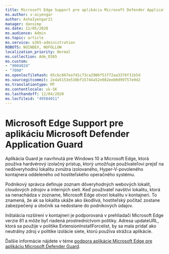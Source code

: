 ```yaml
---
title: Microsoft Edge Support pre aplikáciu Microsoft Defender Application Guard
ms.author: v-aiyengar
author: AshaIyengar21
manager: dansimp
ms.date: 12/05/2020
ms.audience: Admin
ms.topic: article
ms.service: o365-administration
ROBOTS: NOINDEX, NOFOLLOW
localization_priority: Normal
ms.collection: Adm_O365
ms.custom:
- "9004024"
- "7090"
ms.openlocfilehash: 65cbc867ea7d1c73ca2906f51f72aa3376f31b5d
ms.sourcegitcommit: 2e4a5153e530bf15744a52e982eeb0d99757e9d2
ms.translationtype: MT
ms.contentlocale: sk-SK
ms.lasthandoff: 12/04/2020
ms.locfileid: "49584011"
---
```

# <a name="microsoft-edges-support-for-microsoft-defender-application-guard"></a>Microsoft Edge Support pre aplikáciu Microsoft Defender Application Guard

Aplikácia Guard je navrhnutá pre Windows 10 a Microsoft Edge, ktorá používa hardvérový izolačný prístup, ktorý umožňuje používateľovi prejsť na nedôveryhodnú lokalitu zvnútra izolovaného, Hyper-V-povoleného kontajnera oddeleného od hostiteľského operačného systému.

Podnikový správca definuje zoznam dôveryhodných webových lokalít, cloudových zdrojov a interných sietí. Keď používateľ navštívi lokalitu, ktorá sa nenachádza v zozname, Microsoft Edge otvorí lokalitu v kontajneri. To znamená, že ak sa lokalita ukáže ako škodlivá, hostiteľský počítač zostane zabezpečený a útočník sa nedostane do podnikových údajov.

Inštalácia rozšírení v kontajneri je podporovaná v prehliadači Microsoft Edge verzie 81 a môže byť riadená prostredníctvom politiky. Adresa updateURL, ktorá sa použije v politike ExtensionInstallForcelist, by sa mala pridať ako neutrálny zdroj v politike izolácie siete, ktorú používa strážca aplikácie.

Ďalšie informácie nájdete v téme [podpora aplikácie Microsoft Edge pre aplikáciu Microsoft Defender Guard](https://go.microsoft.com/fwlink/?linkid=2134229).
